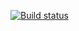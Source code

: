 [![Build status](https://ci.appveyor.com/api/projects/status/ikruqa1hmcsqgxm9?svg=true)](https://ci.appveyor.com/project/FiruzKholmatov/postman)
